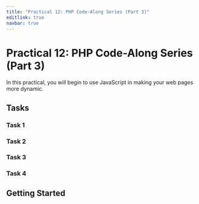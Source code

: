 ```yaml
---
title: "Practical 12: PHP Code-Along Series (Part 3)"
editlink: true
navbar: true
---
```


# Practical 12: PHP Code-Along Series (Part 3)

In this practical, you will begin to use JavaScript in making your web pages more dynamic.

## Tasks

### Task 1

### Task 2

### Task 3

### Task 4

## Getting Started
